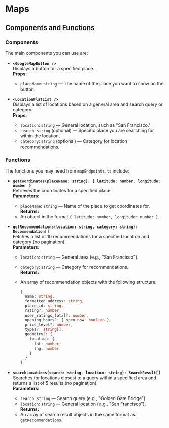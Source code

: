 # Maps

## Components and Functions

### Components

The main components you can use are:

- **`<GoogleMapButton />`**  
  Displays a button for a specified place.  
  **Props:**

  - `placeName`: `string` — The name of the place you want to show on the button.

- **`<LocationFlatList />`**  
  Displays a list of locations based on a general area and search query or category.  
  **Props:**
  - `location`: `string` — General location, such as "San Francisco."
  - `search`: `string` (optional) — Specific place you are searching for within the location.
  - `category`: `string` (optional) — Category for location recommendations.

### Functions

The functions you may need from `mapEndpoints.ts` include:

- **`getCoordinates(placeName: string): { latitude: number, longitude: number }`**  
  Retrieves the coordinates for a specified place.  
  **Parameters:**

  - `placeName`: `string` — Name of the place to get coordinates for.  
    **Returns:**
  - An object in the format `{ latitude: number, longitude: number }`.

- **`getRecommendations(location: string, category: string): Recommendation[]`**  
  Fetches a list of 10 recommendations for a specified location and category (no pagination).  
  **Parameters:**

  - `location`: `string` — General area (e.g., "San Francisco").
  - `category`: `string` — Category for recommendations.  
    **Returns:**
  - An array of recommendation objects with the following structure:

    ```typescript
    {
      name: string,
      formatted_address: string,
      place_id: string,
      rating?: number,
      user_ratings_total?: number,
      opening_hours?: { open_now: boolean },
      price_level?: number,
      types?: string[],
      geometry?: {
        location: {
          lat: number,
          lng: number
        }
      }
    }
    ```

- **`searchLocations(search: string, location: string): SearchResult[]`**  
  Searches for locations closest to a query within a specified area and returns a list of 5 results (no pagination).  
  **Parameters:**
  - `search`: `string` — Search query (e.g., "Golden Gate Bridge").
  - `location`: `string` — General location (e.g., "San Francisco").  
    **Returns:**
  - An array of search result objects in the same format as `getRecommendations`.
